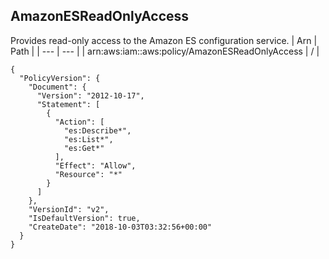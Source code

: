 
## AmazonESReadOnlyAccess
Provides read-only access to the Amazon ES configuration service.
| Arn | Path |
| --- | --- |
| arn:aws:iam::aws:policy/AmazonESReadOnlyAccess | / |
```
{
  "PolicyVersion": {
    "Document": {
      "Version": "2012-10-17",
      "Statement": [
        {
          "Action": [
            "es:Describe*",
            "es:List*",
            "es:Get*"
          ],
          "Effect": "Allow",
          "Resource": "*"
        }
      ]
    },
    "VersionId": "v2",
    "IsDefaultVersion": true,
    "CreateDate": "2018-10-03T03:32:56+00:00"
  }
}
```
